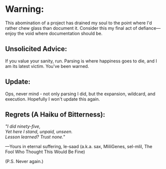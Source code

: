 # Warning:

This abomination of a project has drained my soul to the point where I'd rather chew glass than document it. Consider this my final act of defiance—enjoy the void where documentation should be.

## Unsolicited Advice:

If you value your sanity, run. Parsing is where happiness goes to die, and I am its latest victim. You've been warned.

## Update:

Ops, never mind - not only parsing I did, but the expansion, wildcard, and execution. Hopefully I won't update this again.

## Regrets (A Haiku of Bitterness):

*"I did ninety-five, <br>
Yet here I stand, unpaid, unseen. <br>
Lesson learned? Trust none."*

—Yours in eternal suffering,
le-saad (a.k.a. sax, MliliGenes, sel-mlil, The Fool Who Thought This Would Be Fine)

(P.S. Never again.)
